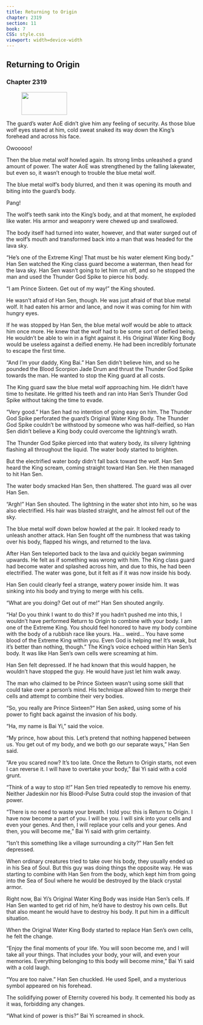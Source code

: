 ```yaml
---
title: Returning to Origin
chapter: 2319
section: 11
book: 7
CSS: style.css
viewport: width=device-width
---
```


## Returning to Origin

### Chapter 2319

<figure>
	<img src="../Images/gem.gif" alt="" id="gem" width="120" height="60" />
</figure>

The guard’s water AoE didn’t give him any feeling of security. As those blue wolf eyes stared at him, cold sweat snaked its way down the King’s forehead and across his face.

Owooooo!

Then the blue metal wolf howled again. Its strong limbs unleashed a grand amount of power. The water AoE was strengthened by the falling lakewater, but even so, it wasn’t enough to trouble the blue metal wolf.

The blue metal wolf’s body blurred, and then it was opening its mouth and biting into the guard’s body.

Pang!

The wolf’s teeth sank into the King’s body, and at that moment, he exploded like water. His armor and weaponry were chewed up and swallowed.

The body itself had turned into water, however, and that water surged out of the wolf’s mouth and transformed back into a man that was headed for the lava sky.

“He’s one of the Extreme King! That must be his water element King body.” Han Sen watched the King class guard become a waterman, then head for the lava sky. Han Sen wasn’t going to let him run off, and so he stopped the man and used the Thunder God Spike to pierce his body.

“I am Prince Sixteen. Get out of my way!” the King shouted.

He wasn’t afraid of Han Sen, though. He was just afraid of that blue metal wolf. It had eaten his armor and lance, and now it was coming for him with hungry eyes.

If he was stopped by Han Sen, the blue metal wolf would be able to attack him once more. He knew that the wolf had to be some sort of deified being. He wouldn’t be able to win in a fight against it. His Original Water King Body would be useless against a deified enemy. He had been incredibly fortunate to escape the first time.

“And I’m your daddy, King Bai.” Han Sen didn’t believe him, and so he pounded the Blood Scorpion Jade Drum and thrust the Thunder God Spike towards the man. He wanted to stop the King guard at all costs.

The King guard saw the blue metal wolf approaching him. He didn’t have time to hesitate. He gritted his teeth and ran into Han Sen’s Thunder God Spike without taking the time to evade.

“Very good.” Han Sen had no intention of going easy on him. The Thunder God Spike perforated the guard’s Original Water King Body. The Thunder God Spike couldn’t be withstood by someone who was half-deified, so Han Sen didn’t believe a King body could overcome the lightning’s wrath.

The Thunder God Spike pierced into that watery body, its silvery lightning flashing all throughout the liquid. The water body started to brighten.

But the electrified water body didn’t fall back toward the wolf. Han Sen heard the King scream, coming straight toward Han Sen. He then managed to hit Han Sen.

The water body smacked Han Sen, then shattered. The guard was all over Han Sen.

“Argh!” Han Sen shouted. The lightning in the water shot into him, so he was also electrified. His hair was blasted straight, and he almost fell out of the sky.

The blue metal wolf down below howled at the pair. It looked ready to unleash another attack. Han Sen fought off the numbness that was taking over his body, flapped his wings, and returned to the lava.

After Han Sen teleported back to the lava and quickly began swimming upwards. He felt as if something was wrong with him. The King class guard had become water and splashed across him, and due to this, he had been electrified. The water was gone, but it felt as if it was now inside his body.

Han Sen could clearly feel a strange, watery power inside him. It was sinking into his body and trying to merge with his cells.

“What are you doing? Get out of me!” Han Sen shouted angrily.

“Ha! Do you think I want to do this? If you hadn’t pushed me into this, I wouldn’t have performed Return to Origin to combine with your body. I am one of the Extreme King. You should feel honored to have my body combine with the body of a rubbish race like yours. Ha… weird… You have some blood of the Extreme King within you. Even God is helping me! It’s weak, but it’s better than nothing, though.” The King’s voice echoed within Han Sen’s body. It was like Han Sen’s own cells were screaming at him.

Han Sen felt depressed. If he had known that this would happen, he wouldn’t have stopped the guy. He would have just let him walk away.

The man who claimed to be Prince Sixteen wasn’t using some skill that could take over a person’s mind. His technique allowed him to merge their cells and attempt to combine their very bodies.

“So, you really are Prince Sixteen?” Han Sen asked, using some of his power to fight back against the invasion of his body.

“Ha, my name is Bai Yi,” said the voice.

“My prince, how about this. Let’s pretend that nothing happened between us. You get out of my body, and we both go our separate ways,” Han Sen said.

“Are you scared now? It’s too late. Once the Return to Origin starts, not even I can reverse it. I will have to overtake your body,” Bai Yi said with a cold grunt.

“Think of a way to stop it!” Han Sen tried repeatedly to remove his enemy. Neither Jadeskin nor his Blood-Pulse Sutra could stop the invasion of that power.

“There is no need to waste your breath. I told you: this is Return to Origin. I have now become a part of you. I will be you. I will sink into your cells and even your genes. And then, I will replace your cells and your genes. And then, you will become me,” Bai Yi said with grim certainty.

“Isn’t this something like a village surrounding a city?” Han Sen felt depressed.

When ordinary creatures tried to take over his body, they usually ended up in his Sea of Soul. But this guy was doing things the opposite way. He was starting to combine with Han Sen from the body, which kept him from going into the Sea of Soul where he would be destroyed by the black crystal armor.

Right now, Bai Yi’s Original Water King Body was inside Han Sen’s cells. If Han Sen wanted to get rid of him, he’d have to destroy his own cells. But that also meant he would have to destroy his body. It put him in a difficult situation.

When the Original Water King Body started to replace Han Sen’s own cells, he felt the change.

“Enjoy the final moments of your life. You will soon become me, and I will take all your things. That includes your body, your will, and even your memories. Everything belonging to this body will become mine,” Bai Yi said with a cold laugh.

“You are too naive.” Han Sen chuckled. He used Spell, and a mysterious symbol appeared on his forehead.

The solidifying power of Eternity covered his body. It cemented his body as it was, forbidding any changes.

“What kind of power is this?” Bai Yi screamed in shock.